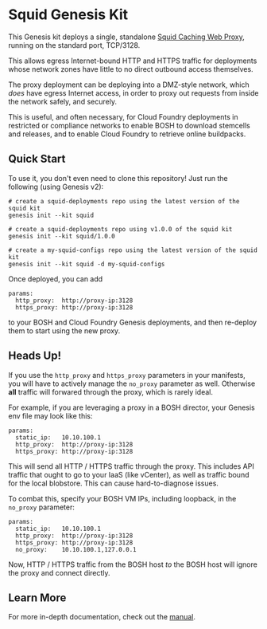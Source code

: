 Squid Genesis Kit
=================

This Genesis kit deploys a single, standalone
[Squid Caching Web Proxy][squid], running on the standard port,
TCP/3128.

[squid]: http://www.squid-cache.org/

This allows egress Internet-bound HTTP and HTTPS traffic for
deployments whose network zones have little to no direct outbound
access themselves.

The proxy deployment can be deploying into a DMZ-style network,
which _does_ have egress Internet access, in order to proxy out
requests from inside the network safely, and securely.

This is useful, and often necessary, for Cloud Foundry deployments
in restricted or compliance networks to enable BOSH to download
stemcells and releases, and to enable Cloud Foundry to retrieve online
buildpacks.


Quick Start
-----------

To use it, you don't even need to clone this repository! Just run
the following (using Genesis v2):

```
# create a squid-deployments repo using the latest version of the squid kit
genesis init --kit squid

# create a squid-deployments repo using v1.0.0 of the squid kit
genesis init --kit squid/1.0.0

# create a my-squid-configs repo using the latest version of the squid kit
genesis init --kit squid -d my-squid-configs
```

Once deployed, you can add

```
params:
  http_proxy:  http://proxy-ip:3128
  https_proxy: http://proxy-ip:3128
```

to your BOSH and Cloud Foundry Genesis deployments, and then
re-deploy them to start using the new proxy.


Heads Up!
---------

If you use the `http_proxy` and `https_proxy` parameters in your
manifests, you will have to actively manage the `no_proxy`
parameter as well.  Otherwise **all** traffic will forwared
through the proxy, which is rarely ideal.

For example, if you are leveraging a proxy in a BOSH director,
your Genesis env file may look like this:

```
params:
  static_ip:   10.10.100.1
  http_proxy:  http://proxy-ip:3128
  https_proxy: http://proxy-ip:3128
```

This will send all HTTP / HTTPS traffic through the proxy.  This
includes API traffic that ought to go to your IaaS (like vCenter),
as well as traffic bound for the local blobstore.  This can cause
hard-to-diagnose issues.

To combat this, specify your BOSH VM IPs, including loopback, in
the `no_proxy` parameter:

```
params:
  static_ip:   10.10.100.1
  http_proxy:  http://proxy-ip:3128
  https_proxy: http://proxy-ip:3128
  no_proxy:    10.10.100.1,127.0.0.1
```

Now, HTTP / HTTPS traffic from the BOSH host _to_ the BOSH host
will ignore the proxy and connect directly.


Learn More
----------

For more in-depth documentation, check out the [manual][1].

[1]: MANUAL.md
